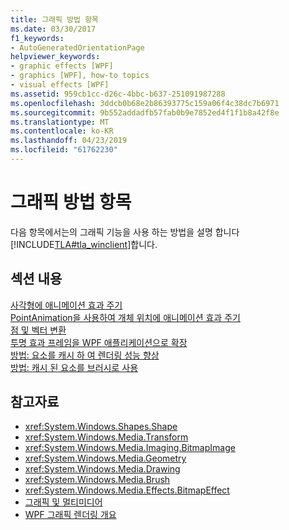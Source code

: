 ```yaml
---
title: 그래픽 방법 항목
ms.date: 03/30/2017
f1_keywords:
- AutoGeneratedOrientationPage
helpviewer_keywords:
- graphic effects [WPF]
- graphics [WPF], how-to topics
- visual effects [WPF]
ms.assetid: 959cb1cc-d26c-4bbc-b637-251091987288
ms.openlocfilehash: 3ddcb0b68e2b86393775c159a06f4c38dc7b6971
ms.sourcegitcommit: 9b552addadfb57fab0b9e7852ed4f1f1b8a42f8e
ms.translationtype: MT
ms.contentlocale: ko-KR
ms.lasthandoff: 04/23/2019
ms.locfileid: "61762230"
---
```

# <a name="graphics-how-to-topics"></a>그래픽 방법 항목
다음 항목에서는의 그래픽 기능을 사용 하는 방법을 설명 합니다 [!INCLUDE[TLA#tla_winclient](../../../../includes/tlasharptla-winclient-md.md)]합니다.  
  
## <a name="in-this-section"></a>섹션 내용  
 [사각형에 애니메이션 효과 주기](how-to-animate-a-rectangle.md)  
 [PointAnimation을 사용하여 개체 위치에 애니메이션 효과 주기](how-to-animate-the-position-of-an-object-by-using-pointanimation.md)  
 [점 및 벡터 변환](how-to-transform-points-and-vectors.md)  
 [투명 효과 프레임을 WPF 애플리케이션으로 확장](extend-glass-frame-into-a-wpf-application.md)  
 [방법: 요소를 캐시 하 여 렌더링 성능 향상](how-to-improve-rendering-performance-by-caching-an-element.md)  
 [방법: 캐시 된 요소를 브러시로 사용](how-to-use-a-cached-element-as-a-brush.md)  
  
## <a name="see-also"></a>참고자료

- <xref:System.Windows.Shapes.Shape>
- <xref:System.Windows.Media.Transform>
- <xref:System.Windows.Media.Imaging.BitmapImage>
- <xref:System.Windows.Media.Geometry>
- <xref:System.Windows.Media.Drawing>
- <xref:System.Windows.Media.Brush>
- <xref:System.Windows.Media.Effects.BitmapEffect>
- [그래픽 및 멀티미디어](index.md)
- [WPF 그래픽 렌더링 개요](wpf-graphics-rendering-overview.md)
